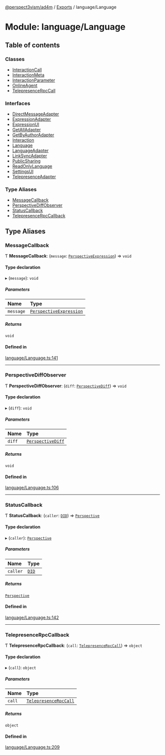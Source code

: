 [@perspect3vism/ad4m](../README.md) / [Exports](../modules.md) / language/Language

# Module: language/Language

## Table of contents

### Classes

- [InteractionCall](../classes/language_Language.InteractionCall.md)
- [InteractionMeta](../classes/language_Language.InteractionMeta.md)
- [InteractionParameter](../classes/language_Language.InteractionParameter.md)
- [OnlineAgent](../classes/language_Language.OnlineAgent.md)
- [TelepresenceRpcCall](../classes/language_Language.TelepresenceRpcCall.md)

### Interfaces

- [DirectMessageAdapter](../interfaces/language_Language.DirectMessageAdapter.md)
- [ExpressionAdapter](../interfaces/language_Language.ExpressionAdapter.md)
- [ExpressionUI](../interfaces/language_Language.ExpressionUI.md)
- [GetAllAdapter](../interfaces/language_Language.GetAllAdapter.md)
- [GetByAuthorAdapter](../interfaces/language_Language.GetByAuthorAdapter.md)
- [Interaction](../interfaces/language_Language.Interaction.md)
- [Language](../interfaces/language_Language.Language.md)
- [LanguageAdapter](../interfaces/language_Language.LanguageAdapter.md)
- [LinkSyncAdapter](../interfaces/language_Language.LinkSyncAdapter.md)
- [PublicSharing](../interfaces/language_Language.PublicSharing.md)
- [ReadOnlyLanguage](../interfaces/language_Language.ReadOnlyLanguage.md)
- [SettingsUI](../interfaces/language_Language.SettingsUI.md)
- [TelepresenceAdapter](../interfaces/language_Language.TelepresenceAdapter.md)

### Type Aliases

- [MessageCallback](language_Language.md#messagecallback)
- [PerspectiveDiffObserver](language_Language.md#perspectivediffobserver)
- [StatusCallback](language_Language.md#statuscallback)
- [TelepresenceRpcCallback](language_Language.md#telepresencerpccallback)

## Type Aliases

### MessageCallback

Ƭ **MessageCallback**: (`message`: [`PerspectiveExpression`](../classes/perspectives_Perspective.PerspectiveExpression.md)) => `void`

#### Type declaration

▸ (`message`): `void`

##### Parameters

| Name | Type |
| :------ | :------ |
| `message` | [`PerspectiveExpression`](../classes/perspectives_Perspective.PerspectiveExpression.md) |

##### Returns

`void`

#### Defined in

[language/Language.ts:141](https://github.com/perspect3vism/ad4m/blob/2628235/src/language/Language.ts#L141)

___

### PerspectiveDiffObserver

Ƭ **PerspectiveDiffObserver**: (`diff`: [`PerspectiveDiff`](../classes/perspectives_PerspectiveDiff.PerspectiveDiff.md)) => `void`

#### Type declaration

▸ (`diff`): `void`

##### Parameters

| Name | Type |
| :------ | :------ |
| `diff` | [`PerspectiveDiff`](../classes/perspectives_PerspectiveDiff.PerspectiveDiff.md) |

##### Returns

`void`

#### Defined in

[language/Language.ts:106](https://github.com/perspect3vism/ad4m/blob/2628235/src/language/Language.ts#L106)

___

### StatusCallback

Ƭ **StatusCallback**: (`caller`: [`DID`](DID.md#did)) => [`Perspective`](../classes/perspectives_Perspective.Perspective.md)

#### Type declaration

▸ (`caller`): [`Perspective`](../classes/perspectives_Perspective.Perspective.md)

##### Parameters

| Name | Type |
| :------ | :------ |
| `caller` | [`DID`](DID.md#did) |

##### Returns

[`Perspective`](../classes/perspectives_Perspective.Perspective.md)

#### Defined in

[language/Language.ts:142](https://github.com/perspect3vism/ad4m/blob/2628235/src/language/Language.ts#L142)

___

### TelepresenceRpcCallback

Ƭ **TelepresenceRpcCallback**: (`call`: [`TelepresenceRpcCall`](../classes/language_Language.TelepresenceRpcCall.md)) => `object`

#### Type declaration

▸ (`call`): `object`

##### Parameters

| Name | Type |
| :------ | :------ |
| `call` | [`TelepresenceRpcCall`](../classes/language_Language.TelepresenceRpcCall.md) |

##### Returns

`object`

#### Defined in

[language/Language.ts:209](https://github.com/perspect3vism/ad4m/blob/2628235/src/language/Language.ts#L209)
